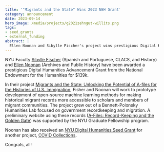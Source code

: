 ```yaml
---
title: '"Migrants and the State" Wins 2023 NEH Grant'
category: announcement
date: 2023-09-14
hero_image: /media/projects/g2021zehngut-willits.png
tags:
- seed_grants
- external_funding
abstract: |
  Ellen Noonan and Sibylle Fischer's project wins prestigious Digital Humanities Advancement Grant from the National Endowment for the Humanities (NEH).
---
```


NYU Faculty [Sibylle Fischer](https://as.nyu.edu/faculty/sibylle-m-fischer.html) (Spanish and Portuguese, CLACS, and History) and [Ellen Noonan](https://as.nyu.edu/faculty/ellen-noonan.html) (Archives and Public History) have been awarded a prestigious Digital Humanities Advancement Grant from the National Endowment for the Humanities for $139k.

In their project [Migrants and the State: Unlocking the Potential of A-files for the Histories of U.S. Immigration](/projects/migrants-state/), Fisher and Noonan will work to prototype development of open-source machine learning methods for making historical migrant records more accessible to scholars and members of migrant communities. The project grew out of a Bennett-Polonsky Humanities Lab focused on government recordkeeping and migration. A preliminary website using these records ([A-Files: Record-Keeping and the Golden Gate](/projects/g2021zehngut-willits/)) was supported by the NYU Graduate Fellowship program. 

Noonan has also received an [NYU Digital Humanities Seed Grant](/funding/seed-grants/) for another project, [COVID Collections](/projects/covid-collections/).

Congrats, all!